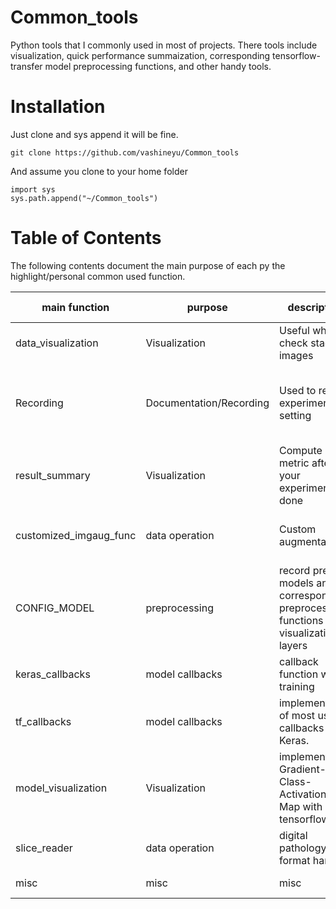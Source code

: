 # Common_tools
Python tools that I commonly used in most of projects. There tools include visualization, quick performance summaization, corresponding tensorflow-transfer model preprocessing functions, and other handy tools.


# Installation
Just clone and sys append it will be fine.
```
git clone https://github.com/vashineyu/Common_tools
```
And assume you clone to your home folder
```
import sys
sys.path.append("~/Common_tools")
```

# Table of Contents
The following contents document the main purpose of each py the highlight/personal common used function.
<To be done>

main function|purpose|description|highlight/most used function
-------------|------|----------|----------------------------
data_visualization | Visualization| Useful when check stacked images | img_combine: plot a stack of images into grid-like
Recording | Documentation/Recording | Used to record experiment setting | Experiment_Recoding is a class for you to put experiment related configs/setting into a new folder.  
result_summary | Visualization | Compute metric after your experiment done | pdml is a good package!
customized_imgaug_func | data operation | Custom augmentation | includes special image augmentations such as channel shift & color space swap
CONFIG_MODEL | preprocessing | record pretrain models and corresponding preprocessing functions / visualization layers | Remember to check and change the model_collection_path inside the class
keras_callbacks | model callbacks | callback function when training | AUC metric logger
tf_callbacks | model callbacks | implementation of most used callbacks in Keras. | tensorflow earlystop / model checkpoint / reduce learning rate 
model_visualization | Visualization | implement Gradient-Class-Activation-Map with tensorflow | ---
slice_reader | data operation | digital pathology data format handler | actually it should be named "slide_reader..."
misc | misc | misc | something I don't know where to put it


